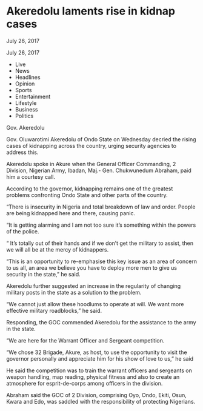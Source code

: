 #  Akeredolu laments rise in kidnap cases 

July 26, 2017

July 26, 2017

  * Live
  * News
  * Headlines
  * Opinion
  * Sports
  * Entertainment
  * Lifestyle
  * Business
  * Politics



Gov. Akeredolu

Gov. Oluwarotimi Akeredolu of Ondo State on Wednesday decried the rising cases of kidnapping across the country, urging security agencies to address this.

Akeredolu spoke in Akure when the General Officer Commanding, 2 Division, Nigerian Army, Ibadan, Maj.- Gen. Chukwunedum Abraham, paid him a courtesy call.

According to the governor, kidnapping remains one of the greatest problems confronting Ondo State and other parts of the country.

“There is insecurity in Nigeria and total breakdown of law and order. People are being kidnapped here and there, causing panic.

“It is getting alarming and I am not too sure it’s something within the powers of the police.

“ It’s totally out of their hands and if we don’t get the military to assist, then we will all be at the mercy of kidnappers.

“This is an opportunity to re-emphasise this key issue as an area of concern to us all, an area we believe you have to deploy more men to give us security in the state,” he said.

Akeredolu further suggested an increase in the regularity of changing military posts in the state as a solution to the problem.

“We cannot just allow these hoodlums to operate at will. We want more effective military roadblocks,” he said.

Responding, the GOC commended Akeredolu for the assistance to the army in the state.

“We are here for the Warrant Officer and Sergeant competition.

“We chose 32 Brigade, Akure, as host, to use the opportunity to visit the governor personally and appreciate him for his show of love to us,” he said

He said the competition was to train the warrant officers and sergeants on weapon handling, map reading, physical fitness and also to create an atmosphere for esprit-de-corps among officers in the division.

Abraham said the GOC of 2 Division, comprising Oyo, Ondo, Ekiti, Osun, Kwara and Edo, was saddled with the responsibility of protecting Nigerians.
